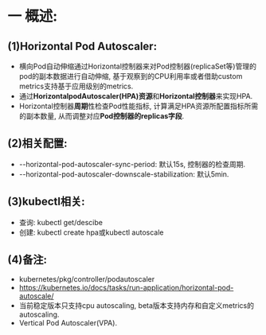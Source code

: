 # 一 概述:
## (1)Horizontal Pod Autoscaler:
- 横向Pod自动伸缩通过Horizontal控制器来对Pod控制器(replicaSet等)管理的pod的副本数据进行自动伸缩, 基于观察到的CPU利用率或者借助custom metrics支持基于应用级别的metrics.
- 通过**HorizontalpodAutoscaler(HPA)资源**和**Horizontal控制器**来实现HPA.
- Horizontal控制器**周期**性检查Pod性能指标, 计算满足HPA资源所配置指标所需的副本数量, 从而调整对应**Pod控制器的replicas字段**.

## (2)相关配置:
- --horizontal-pod-autoscaler-sync-period: 默认15s, 控制器的检查周期.
- --horizontal-pod-autoscaler-downscale-stabilization: 默认5min.

## (3)kubectl相关:
- 查询: kubectl get/descibe
- 创建: kubectl create hpa或kubectl autoscale

## (4)备注:
- kubernetes/pkg/controller/podautoscaler
- https://kubernetes.io/docs/tasks/run-application/horizontal-pod-autoscale/
- 当前稳定版本只支持cpu autoscaling, beta版本支持内存和自定义metrics的autoscaling.
- Vertical Pod Autoscaler(VPA).

